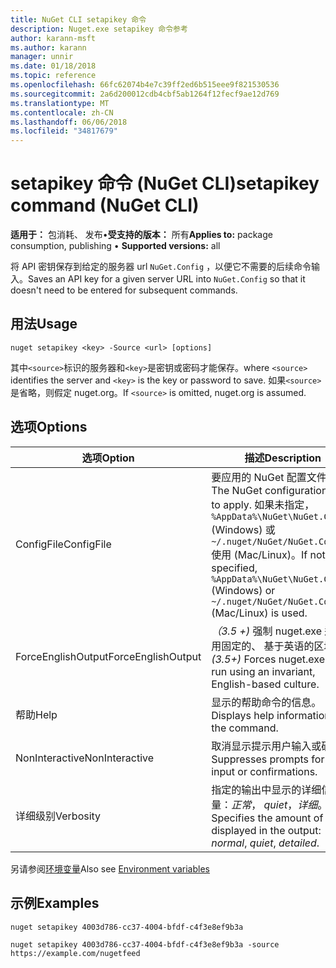 ```yaml
---
title: NuGet CLI setapikey 命令
description: Nuget.exe setapikey 命令参考
author: karann-msft
ms.author: karann
manager: unnir
ms.date: 01/18/2018
ms.topic: reference
ms.openlocfilehash: 66fc62074b4e7c39ff2ed6b515eee9f821530536
ms.sourcegitcommit: 2a6d200012cdb4cbf5ab1264f12fecf9ae12d769
ms.translationtype: MT
ms.contentlocale: zh-CN
ms.lasthandoff: 06/06/2018
ms.locfileid: "34817679"
---
```

# <a name="setapikey-command-nuget-cli"></a><span data-ttu-id="237e7-103">setapikey 命令 (NuGet CLI)</span><span class="sxs-lookup"><span data-stu-id="237e7-103">setapikey command (NuGet CLI)</span></span>

<span data-ttu-id="237e7-104">**适用于：** 包消耗、 发布&bullet;**受支持的版本：** 所有</span><span class="sxs-lookup"><span data-stu-id="237e7-104">**Applies to:** package consumption, publishing &bullet; **Supported versions:** all</span></span>

<span data-ttu-id="237e7-105">将 API 密钥保存到给定的服务器 url `NuGet.Config` ，以便它不需要的后续命令输入。</span><span class="sxs-lookup"><span data-stu-id="237e7-105">Saves an API key for a given server URL into `NuGet.Config` so that it doesn't need to be entered for subsequent commands.</span></span>

## <a name="usage"></a><span data-ttu-id="237e7-106">用法</span><span class="sxs-lookup"><span data-stu-id="237e7-106">Usage</span></span>

```cli
nuget setapikey <key> -Source <url> [options]
```

<span data-ttu-id="237e7-107">其中`<source>`标识的服务器和`<key>`是密钥或密码才能保存。</span><span class="sxs-lookup"><span data-stu-id="237e7-107">where `<source>` identifies the server and `<key>` is the key or password to save.</span></span> <span data-ttu-id="237e7-108">如果`<source>`是省略，则假定 nuget.org。</span><span class="sxs-lookup"><span data-stu-id="237e7-108">If `<source>` is omitted, nuget.org is assumed.</span></span>

## <a name="options"></a><span data-ttu-id="237e7-109">选项</span><span class="sxs-lookup"><span data-stu-id="237e7-109">Options</span></span>

| <span data-ttu-id="237e7-110">选项</span><span class="sxs-lookup"><span data-stu-id="237e7-110">Option</span></span> | <span data-ttu-id="237e7-111">描述</span><span class="sxs-lookup"><span data-stu-id="237e7-111">Description</span></span> |
| --- | --- |
| <span data-ttu-id="237e7-112">ConfigFile</span><span class="sxs-lookup"><span data-stu-id="237e7-112">ConfigFile</span></span> | <span data-ttu-id="237e7-113">要应用的 NuGet 配置文件。</span><span class="sxs-lookup"><span data-stu-id="237e7-113">The NuGet configuration file to apply.</span></span> <span data-ttu-id="237e7-114">如果未指定， `%AppData%\NuGet\NuGet.Config` (Windows) 或`~/.nuget/NuGet/NuGet.Config`使用 (Mac/Linux)。</span><span class="sxs-lookup"><span data-stu-id="237e7-114">If not specified, `%AppData%\NuGet\NuGet.Config` (Windows) or `~/.nuget/NuGet/NuGet.Config` (Mac/Linux) is used.</span></span>|
| <span data-ttu-id="237e7-115">ForceEnglishOutput</span><span class="sxs-lookup"><span data-stu-id="237e7-115">ForceEnglishOutput</span></span> | <span data-ttu-id="237e7-116">*（3.5 +)* 强制 nuget.exe 运行使用固定的、 基于英语的区域性。</span><span class="sxs-lookup"><span data-stu-id="237e7-116">*(3.5+)* Forces nuget.exe to run using an invariant, English-based culture.</span></span> |
| <span data-ttu-id="237e7-117">帮助</span><span class="sxs-lookup"><span data-stu-id="237e7-117">Help</span></span> | <span data-ttu-id="237e7-118">显示的帮助命令的信息。</span><span class="sxs-lookup"><span data-stu-id="237e7-118">Displays help information for the command.</span></span> |
| <span data-ttu-id="237e7-119">NonInteractive</span><span class="sxs-lookup"><span data-stu-id="237e7-119">NonInteractive</span></span> | <span data-ttu-id="237e7-120">取消显示提示用户输入或确认。</span><span class="sxs-lookup"><span data-stu-id="237e7-120">Suppresses prompts for user input or confirmations.</span></span> |
| <span data-ttu-id="237e7-121">详细级别</span><span class="sxs-lookup"><span data-stu-id="237e7-121">Verbosity</span></span> | <span data-ttu-id="237e7-122">指定的输出中显示的详细信息量：*正常*， *quiet*，*详细*。</span><span class="sxs-lookup"><span data-stu-id="237e7-122">Specifies the amount of detail displayed in the output: *normal*, *quiet*, *detailed*.</span></span> |

<span data-ttu-id="237e7-123">另请参阅[环境变量](cli-ref-environment-variables.md)</span><span class="sxs-lookup"><span data-stu-id="237e7-123">Also see [Environment variables](cli-ref-environment-variables.md)</span></span>

## <a name="examples"></a><span data-ttu-id="237e7-124">示例</span><span class="sxs-lookup"><span data-stu-id="237e7-124">Examples</span></span>

```cli
nuget setapikey 4003d786-cc37-4004-bfdf-c4f3e8ef9b3a

nuget setapikey 4003d786-cc37-4004-bfdf-c4f3e8ef9b3a -source https://example.com/nugetfeed
```
